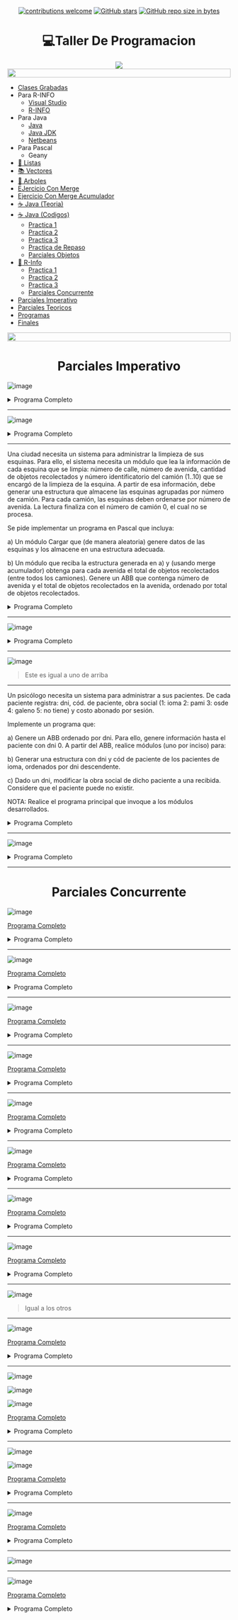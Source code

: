 <div align="center">

[![contributions welcome](https://img.shields.io/badge/contributions-welcome-brightgreen.svg?style=flat)](https://github.com/Nomadiix/Taller-de-Programacion)
[![GitHub stars](https://img.shields.io/github/stars/Nomadiix/Taller-de-Programacion)](https://github.com/FabianMartinez1234567/Taller-de-Programacion/stargazers/)
[![GitHub repo size in bytes](https://img.shields.io/github/repo-size/Nomadiix/Taller-de-Programacion)](https://github.com/Nomadiix/Taller-de-Programacion)
 </div>

<h1 align="center"> 💻Taller De Programacion  </h1>
<div align="center">
  <img src="https://media.giphy.com/media/pVGsAWjzvXcZW4ZBTE/giphy.gif"/>
 </div>




<img src= 'https://i.gifer.com/origin/8c/8cd3f1898255c045143e1da97fbabf10_w200.gif' height="20" width="100%"> 

- [Clases Grabadas](https://drive.google.com/drive/folders/1FPR0cU_LpLG3NTRA6Q9EmkIbzBSK64Ao)
- Para R-INFO
  - [Visual Studio](https://code.visualstudio.com/download)
  - [R-INFO](/r-Info-2.9.jar)
- Para Java
  - [Java](https://www.java.com/es/)
  - [Java JDK](https://www.oracle.com/java/technologies/downloads/#jdk17-windows)
  - [Netbeans](https://netbeans.apache.org/)
- Para Pascal
  - Geany
- [🧾 Listas ](/Documentos/Listas.md)
- [📚 Vectores ](/Documentos/Vectores.md)
- [🌳 Arboles ](/Documentos/Arboles.md)
- [EJercicio Con Merge](/Pascal/Practica/Semana_3/11.pas)
- [Ejercicio Con Merge Acumulador](/Pascal/Practica/Semana_3/12.pas)
- [☕ Java (Teoria) ](/Documentos/Java.md)
- [☕ Java (Codigos)](/Documentos/Java2.md)
  - [Practica 1 ](/Documentos/Java_Practica1.md)
  - [Practica 2 ](/Documentos/Java_Practica2.md)
  - [Practica 3 ](/Documentos/Java_Practica3.md)
  - [Practica de Repaso ](/Documentos/Java_Practica4.md)
  - [Parciales Objetos](/Documentos/ParcialesObjetos.md)
- [🤖 R-Info ](/Documentos/RInfo.md)
  - [Practica 1 ](/Documentos/Rinfo_Practica1.md)
  - [Practica 2 ](/Documentos/Rinfo_Practica2.md)
  - [Practica 3 ](/Documentos/Rinfo_Practica3.md)
  - [Parciales Concurrente](/Documentos/ParcialesConcurrente.md)
- [Parciales Imperativo](/Documentos/ParcialesImperativo.md)
- [Parciales Teoricos](/Documentos/Teoria.md)
- [Programas](/Documentos/programas.md)
- [Finales](/Documentos/Finales.md)

<img src= 'https://i.gifer.com/origin/8c/8cd3f1898255c045143e1da97fbabf10_w200.gif' height="20" width="100%">


<h1 align="center"> Parciales Imperativo</h1>

![image](https://user-images.githubusercontent.com/55964635/140173507-610b7249-85fb-475e-afdf-f372ca615bd2.png)

<details><summary>Programa Completo</summary>

```pascal
program Fabian_Uno;
const
    cant = 20;
    dimF = 250;
type
    cat = 1..cant;
    Empleado = record
        legajo:integer;
        dni:integer;
        categoria:cat;
        ingreso:integer;
    end;
    Type
    arbol = ^nodo;
    nodo = record
        dato: Empleado;
        HI: arbol;
        HD: arbol;
    end;
    PuntoA = record
        Legajo_A:integer;
        Legajo_B:integer;
        categoria:cat;
    end;
    vector = array [1..dimF] of Empleado;
//_____________________________________________________
procedure Leer_Empleado(var e:Empleado);
begin
    ReadLn(e.legajo);
    WriteLn('Legajo: ',e.legajo);

    e.dni:=random(10);
    WriteLn('Dni: ',e.dni);

    e.categoria:=3; {para chequear}
    WriteLn('Categoria: ',e.categoria);
    
    e.ingreso:=2000+random(30);
    WriteLn('Ingreso: ',e.ingreso);
    WriteLn('______________________________');
end;
//_____________________________________________________
Procedure crear (var A:arbol; e:Empleado);
Begin
    if (A = nil) then
    begin
        new(A);
        A^.dato:= e; 
        A^.HI:= nil; 
        A^.HD:= nil;
    end
    else
        if (e.legajo < A^.dato.legajo) then 
            crear(A^.HI,e)
        else 
            crear(A^.HD,e)   
End;

//_____________________________________________________
procedure CargarArbol(var abb:arbol);
var
    e:Empleado;
begin
    WriteLn('______________________________');
    Leer_Empleado(e);
    while (e.legajo<>0)do
    begin
        crear(abb,e);
        Leer_Empleado(e);
    end;
end;

//_____________________________________________________
Procedure enOrden ( a : arbol );
begin 
    if ( a<> nil ) then begin
        enOrden (a^.HI);
        write (a^.dato.legajo,'|');
        enOrden (a^.HD);
    end;
end;

//_____________________________________________________
procedure Leer_Nuevo(var Datos:PuntoA);
begin
    Datos.Legajo_A:=1;
    WriteLn('Legajo A: ',Datos.Legajo_A);
    Datos.Legajo_B:=9;
    WriteLn('Legajo B: ',Datos.Legajo_B);
    Datos.categoria:=3;
    WriteLn('Categoria: ',Datos.categoria);
end;
//_____________________________________________________
Procedure CargarVector ( var v:vector;var dimL:integer;a:arbol;Datos:PuntoA );
begin 
    if ( a<> nil )  then begin
        if (a^.dato.legajo <= Datos.Legajo_A) then
            CargarVector (v,dimL,a^.HD,Datos)
        else
            if(a^.dato.legajo >= Datos.Legajo_B)then
                CargarVector (v,dimL,a^.HI,Datos)
            else begin
                    CargarVector (v,dimL,a^.HI,Datos);
                    if (a^.dato.legajo>datos.Legajo_A) and (a^.dato.legajo<Datos.Legajo_B) and (a^.dato.categoria = Datos.categoria) then
                    begin
                        dimL:=dimL+1;
                        v[dimL]:=a^.dato;
                    end;
                    CargarVector (v,dimL,a^.HD,Datos);
                end;
    end;
end;
//_____________________________________________________
procedure ImprimirVector(v:vector;dimL:Integer);
var
    i:integer;
begin
    for i:=1 to dimL do
    begin
        WriteLn('Legajo: ',v[i].legajo);
        WriteLn('Dni: ',v[i].dni);
        WriteLn('Categoria: ',v[i].categoria);
        WriteLn('Ingreso: ',v[i].ingreso);
        WriteLn('______________________________');
    end;
end;
//_____________________________________________________
procedure Calcular_Promedio(var total,cantidad:Integer; v:vector;dimL:integer);
begin
    if (dimL <> 0) then
    begin
        total:=total+v[dimL].dni;
        cantidad:=cantidad+1;
        Calcular_Promedio(total,cantidad,v,dimL-1);
    end;  
end;
//_____________________________________________________
procedure Calcular_DNI_Promedio(var dni_promedio:integer;v:vector;dimL:integer);
var
    total:integer;
    cantidad:integer;
begin
    total:=0;
    cantidad:=0;
    Calcular_Promedio(total,cantidad,v,dimL);
    if cantidad > 0 then
        dni_promedio:=total div cantidad
    else
        dni_promedio:=0;
end;
//_____________________________________________________
var
    abb:arbol;
    Datos:PuntoA;
    v:vector;
    dimL:integer;
    dni_promedio:integer;
begin
    abb:=nil;
    randomize;
    CargarArbol(abb);//Se dispone
    enOrden(abb); //Para Probar
 
    Leer_Nuevo(Datos);

    dimL:=0;
    CargarVector(v,dimL,abb,Datos); //A (Todo lo otro es relleno)

    WriteLn('DimL: ',dimL);
    WriteLn('______________________________');
    ImprimirVector(v,dimL); //Solo para verificar
    
    writeln();
    writeln('B): '); 
    dni_promedio:=0;
    Calcular_DNI_Promedio(dni_promedio,v,dimL); //B
    WriteLn('El dni promedio es: ',dni_promedio);
end.
```
</details>

---

![image](https://user-images.githubusercontent.com/55964635/139688955-b400c87a-b776-4224-b004-25e4c81d3044.png)

<details><summary>Programa Completo</summary>

```pascal
program Parcial;
const
    P = 5;
    dimF = 500;
type
    rango = 1..5;
    afilado = record     
        nro:integer;
        dni:Integer;
        plan:rango;
        anio:2000..2030;
    end;
    Type
    arbol = ^nodo;
    nodo = record
        dato: afilado;
        HI: arbol;
        HD: arbol;
    end;
    afi = record
        dni_1:integer;
        dni_2:integer;
        plan:rango;
    end;
    afiliado2 = record
        nroAfi:integer;
        dni:integer;        
    end;
    vector = array [1..dimF] of afiliado2;

//________________________________________________________________________________
procedure Leer_Empleado(var af:afilado);
begin
    af.nro:=random(10);
    WriteLn('nro: ',af.nro);
    af.dni:=random(10);
    WriteLn('Dni: ',af.dni);
    af.plan:=1+random(5);
    WriteLn('plan: ',af.plan);
    af.anio:=2000+random(30);
    WriteLn('Ingreso: ',af.anio);
    WriteLn('______________________________');
end;
//________________________________________________________________________________
Procedure crear (var A:arbol; af:afilado);
Begin
    if (A = nil) then
    begin
        new(A);
        A^.dato:= af; 
        A^.HI:= nil; 
        A^.HD:= nil;
    end
    else
        if (af.nro < A^.dato.nro) then 
            crear(A^.HI,af)
        else 
            crear(A^.HD,af)   
End;

//________________________________________________________________________________
procedure CargarArbol(var abb:arbol);
var
    af:afilado;
begin
    WriteLn('______________________________');
    Leer_Empleado(af);
    while (af.nro<>0)do
    begin
        crear(abb,af);
        Leer_Empleado(af);
    end;
end;

//________________________________________________________________________________
Procedure enOrden ( af : arbol );
begin 
    if ( af<> nil ) then begin
        enOrden (af^.HI);
        write (af^.dato.nro,'|');
        enOrden (af^.HD);
    end;
end;
//________________________________________________________________________________
procedure Leer_Nuevo(var Datos:afi);
begin
    Datos.dni_1:=random(3);
    WriteLn('nro A: ',Datos.dni_1);
    Datos.dni_2:=Datos.dni_1+random(10);
    WriteLn('nro B: ',Datos.dni_2);
    Datos.plan:=1+random(5);
    WriteLn('plan: ',Datos.plan);
end;
//________________________________________________________________________________
Procedure Seleccion ( var v: vector; dimL: Integer );
var 
    i, j, p: Integer;
    item:afiliado2;
begin
    for i:=1 to dimL-1 do 
    begin 
        p := i;
        for j := i+1 to dimL do
            if v[ j ].dni < v[ p ].dni then p:=j;

        item := v[ p ];   
        v[ p ] := v[ i ];   
        v[ i ] := item;
    end;
end;

//________________________________________________________________________________
Procedure CargarVector ( var v:vector;var dimL:integer;af:arbol;Datos:afi ;afi2:afiliado2);
begin 
    if ( af<> nil ) and (dimL < dimF) then begin
        CargarVector (v,dimL,af^.HI,Datos,afi2);
        if (af^.dato.nro>=datos.dni_1) and (af^.dato.nro<=Datos.dni_2) then
        begin
            dimL:=dimL+1;
            afi2.nroAfi:=af^.dato.nro;
            afi2.dni:=af^.dato.dni;
            v[dimL]:=afi2;
        end;
        CargarVector (v,dimL,af^.HD,Datos,afi2);
    end
        else 
            Seleccion(v,dimL);
end;

//________________________________________________________________________________
procedure ImprimirVector(v:vector;dimL:Integer);
var
    i:integer;
begin
    for i:=1 to dimL do
    begin
        WriteLn('nro: ',v[i].nroAfi);
        WriteLn('Dni: ',v[i].dni);
        WriteLn('______________________________');
    end;
end;
//________________________________________________________________________________
var
    abb:arbol;
    Datos:afi;
    v:vector;
    dimL:integer;
    dni_promedio:integer;
    afi2:afiliado2;
begin
    randomize;
    abb :=nil;
    CargarArbol(abb);//Se dispone
    enOrden(abb); //Para Probar
    WriteLn();
    Leer_Nuevo(Datos);
    WriteLn();
    dimL:=0;
    afi2.nroAfi:=0;
    afi2.dni:=0;
    CargarVector(v,dimL,abb,Datos,afi2); //A (Todo lo otro es relleno)
    WriteLn('DimL: ',dimL);
    WriteLn('______________________________');
    ImprimirVector(v,dimL); //Solo para verificar
end.
```

</details>

---

Una ciudad necesita un sistema para administrar la limpieza de sus esquinas. Para ello, el sistema necesita un módulo que lea la información de cada esquina que se limpia: número de calle, número de avenida, cantidad de objetos recolectados y número identificatorio del camión (1..10) que se encargó de la limpieza de la esquina. A partir de esa información, debe generar una estructura que almacene las esquinas agrupadas por número de camión. Para cada camión, las esquinas deben ordenarse por número de avenida. La lectura finaliza con el número de camión 0, el cual no se procesa.

Se pide implementar un programa en Pascal que incluya:


a) Un módulo Cargar que (de manera aleatoria) genere datos de las esquinas y los almacene en una estructura adecuada.

b) Un módulo que reciba la estructura generada en a) y (usando merge acumulador) obtenga para cada avenida el total de objetos recolectados (entre todos los
camiones). Genere un ABB que contenga número de avenida y el total de objetos recolectados en la avenida, ordenado por total de objetos recolectados.

<details><summary>Programa Completo</summary>


```pascal
program limpieza;
Uses crt;
const
  dimF = 10;
 type
   rango = 0..dimF;

   esquina = record
     calle : integer;
     avenida : integer;
     objetos : integer;
     camion : rango;
   end;

     lista = ^nodo;
      nodo = record
        dato : esquina;
        sig : lista;
      end;

      vector = array[rango] of lista;

      esquinaTotal = record
        avenida : integer;
        total : integer;
      end;

      arbol = ^nodoA;

      nodoA = record
        dato : esquinaTotal;
        hi : arbol;
        hd : arbol;
      end;
//__________________________________________________
procedure iniciarVector(var v : vector);
var
  i : rango;
begin
  for i := 1 to dimF do
    v[i] := nil;
end;
//__________________________________________________
procedure leer(var e : esquina);
begin
  e.camion := Random(10);
  if(e.camion <> 0) then begin
    e.calle := Random(50);
    e.avenida := Random(50);
    e.objetos := Random(30);
  end;
end;
//__________________________________________________
procedure agregarOrdenado(var l : lista; e : esquina);
var
  aux, ant, act : lista;
begin
  new(aux);
  aux^.dato := e;
  act := l;
  ant:= l;
  while(act <> nil) and (e.avenida > act^.dato.avenida) do begin
    ant := act;
    act := act^.sig;
  end;
  if(act = ant)  then
    l := aux
  else
    ant^.sig := aux;
  aux^.sig := act;
end;
//__________________________________________________
procedure cargarVector(var v : vector);
var
  e : esquina;
begin
   leer(e);
   while(e.avenida <> 0) do begin
     agregarOrdenado(v[e.camion],e);
     leer(e);
   end;
end;
//__________________________________________________
procedure determinarMinimo(var min : esquina; var pos : rango; var v : vector);
var
  i : rango;
begin
  min.avenida := 9999;

  for i := 1 to dimF do begin
    if(v[i] <> nil) then
      if(v[i]^.dato.avenida < min.avenida) then begin
        min := v[i]^.dato;
        pos := i;
      end;
  end;
  if(min.avenida <> 9999) then
  v[pos] := v[pos]^.sig;

end;
//__________________________________________________
procedure crearArbol(var a : arbol; act : esquinaTotal);
begin

  if(a = nil) then begin
    new(a);
    a^.dato := act;
    a^.hi := nil;
    a^.hd := nil;
  end
  else
    if(act.total < a^.dato.total) then
      crearArbol(a^.hi,act)
    else
      if(act.total > a^.dato.total) then
        crearArbol(a^.hd,act);

end;
//__________________________________________________
procedure mergeAcumulador(var a : arbol;  v : vector);
var
  minimo : esquina;
  pos : rango;
  act : esquinaTotal;
begin

  determinarMinimo(minimo,pos,v);
  while(minimo.avenida <> 9999) do begin
    act.avenida := minimo.avenida;
    act.total := 0;

    while(minimo.avenida = act.avenida) do begin
      act.total := act.total  + minimo.objetos ;
      determinarMinimo(minimo,pos,v);
    end;

    crearArbol(a,act);
  end;

end;
//__________________________________________________
procedure inOrden(a : arbol);
begin
  if(a <> nil) then begin
    inOrden(a^.hi);
    writeln('Avenida: ', a^.dato.avenida,' total ',a^.dato.total);
    inOrden(a^.hd);
  end;
end;
//__________________________________________________
var
  v : vector;
  a : arbol;
begin
  clrscr;
  iniciarVector(v);
  a := nil;
  Randomize;

  cargarVector(v);

  mergeAcumulador(a,v);

  inOrden(a);

  readln;
end.
```

</details>

---

![image](https://user-images.githubusercontent.com/55964635/139703862-88f0d90c-7dfe-4b8d-a62e-da9307aeb9e7.png)

<details><summary>Programa Completo</summary>

```pascal
program Parcial;

type
    rangoObra = 1..5;
    paciente = record
        dni:integer;
        cod:integer;
        obra:rangoObra;
        costo:real;
    end;
    Type
    arbol = ^nodo;
    nodo = record
        dato: paciente;
        HI: arbol;
        HD: arbol;
    end;
    paciente2 = record
        dni:integer;
        cod:Integer;
    end;
    lista = ^nodo2;

    nodo2 = record
        dato:paciente2;
        sig:lista;
    end;
//____________________________________________
procedure LeerPaciente(var p:paciente);
begin
    p.dni:=random(5);
    if p.dni <> 0 then
    begin
        p.cod:=random(10);
        p.obra:=1+random(5);
        p.costo:=random(10);
    end;
end;
//____________________________________________
Procedure crear (var A:arbol; p:paciente);
Begin
    if (A = nil) then
    begin
        new(A);
        A^.dato:= p; 
        A^.HI:= nil; 
        A^.HD:= nil;
    end
    else
        if (p.dni < A^.dato.dni) then 
            crear(A^.HI,p)
        else 
            crear(A^.HD,p)   
End;
//____________________________________________
procedure CargarArbol(var abb:arbol);
var
    p:paciente;
begin
    LeerPaciente(p);
    while (p.dni<>0)do
    begin
        crear(abb,p);
        LeerPaciente(p);
    end;
end;
//____________________________________________
Procedure AgregarAdelante (var L:lista; x:integer;y:integer);
Var 
    nue:lista;
Begin  
    New(nue);  
    nue^.dato.dni:=x;
    nue^.dato.cod:=y;  
    nue^.sig:=L;  
    L:=nue;
End;
//____________________________________________
Procedure CargarLista ( a : arbol ; var l:lista);
begin 
    if ( a<> nil ) then begin
        CargarLista (a^.HD,l);
        if (a^.dato.obra = 5) then
        begin
            AgregarAdelante(l,a^.dato.dni,a^.dato.cod);
        end;
        CargarLista (a^.HI,l);
    end;
end;
//____________________________________________  
procedure ImprimirLista(l:lista);
begin
    while (l <> nil) do
    begin
        WriteLn('DNI: ',l^.dato.dni);
        {WriteLn('COD: ',l^.dato.cod);}
        l:=l^.sig;
    end;
end;
//____________________________________________
Procedure Modificar_Obra ( var a : arbol ; dni:integer;obra:integer;var existe:Boolean);
begin 
    if ( a<> nil ) and (not existe) and (dni<=a^.dato.dni) then begin
        Modificar_Obra (a^.HD,dni,obra,existe);
        if (a^.dato.dni = dni) then
        begin
            a^.dato.obra:=obra;
            existe:=True;
        end;
        Modificar_Obra (a^.HI,dni,obra,existe);
    end;
end;
//____________________________________________
Procedure enOrden ( a : arbol );
begin 
    if ( a<> nil ) then begin
        enOrden (a^.HI);
        writeln ('dni: ',a^.dato.dni);
        writeln ('cod: ',a^.dato.cod);
        writeln ('obra: ',a^.dato.obra);
        writeln ('costo: ',a^.dato.costo);
        enOrden (a^.HD);
    end;
end;
//____________________________________________
var
  abb:arbol;
  l:lista;
  dniNuevo:integer;
  existe:boolean;
begin
    randomize;
    existe:=False;
    l:=nil;
    dniNuevo:=4;
    CargarArbol(abb);
    CargarLista(abb,l);
    {ImprimirLista(l);}
    enOrden(abb);
    Modificar_Obra(abb,dniNuevo,4,existe);
    WriteLn('_________________');
    if existe then
        enOrden(abb);
end.
```
</details>

---

![image](https://user-images.githubusercontent.com/55964635/139769845-faf1eaf3-a1bf-46a3-a49b-9dcc73221c87.png)

> Este es igual a uno de arriba

---

Un psicólogo necesita un sistema para administrar a sus pacientes. De cada paciente registra: dni, cód. de paciente, obra social (1: ioma 2: pami 3: osde 4: galeno 5: no tiene) y costo abonado por sesión. 

Implemente un programa que: 

a) Genere un ABB ordenado por dni. Para ello, genere información hasta el paciente con dni 0. A partir del ABB, realice módulos (uno por inciso) para:

b) Generar una estructura con dni y cód de paciente de los pacientes de ioma, ordenados por dni descendente.

c) Dado un dni, modificar la obra social de dicho paciente a una recibida. Considere que el paciente puede no existir. 

NOTA: Realice el programa principal que invoque a los módulos desarrollados.



<details><summary>Programa Completo</summary>

```pascal
program Pacientes;
Uses crt;
const
  df = 5;

type

  rango = 1..df;

  paciente = record
    dni : integer;
    codPaciente : integer;
    codObraSoc : rango;
    costoSesion : real;
  end;

  arbol = ^nodo;

  nodo = record
    dato : paciente;
    hi : arbol;
    hd : arbol;
  end;

  pacientelista = record
    dni : integer;
    codigo : integer;
  end;

  lista = ^nodolista;

  nodolista = record
    dato : pacientelista;
    sig : lista
  end;

procedure leer(var p : paciente);
begin
  write('Ingresa dni ');
  readln(p.dni);
  if(p.dni <> 0) then begin
    write('Ingresar codigo de paciente ');
    readln(p.codPaciente);
    write('Ingresar obra social ');
    readln(p.codObraSoc);
    write('Ingrese costo de sesion ');
    readln(p.costoSesion);
  end;
end;

procedure crearArbol(var a : arbol; p  : paciente);
begin
  if(a = nil) then begin
    new(a);
    a^.dato := p;
    a^.hi := nil;
    a^.hd := nil;
  end
  else
    if(p.dni < a^.dato.dni) then
      crearArbol(a^.hi,p)
    else
      crearArbol(a^.hd,p);
end;

procedure cargarArbol(var a : arbol);
var
  p : paciente;
begin
  leer(p);
  while(p.dni <> 0) do begin
    crearArbol(a,p);
    leer(p);
  end;
end;

procedure agregarAdelante(var l : lista; p: paciente);
var
  aux : lista;
begin
  new(aux);
  aux^.dato.dni := p.dni;
  aux^.dato.codigo := p.codPaciente;
  aux^.sig := l;
  l := aux;
end;

procedure cargarlista(var l : lista; a : arbol);
begin
  if( a <> nil) then begin
    cargarlista(l,a^.hi);
    if(a^.dato.codObraSoc = 1) then
      agregarAdelante(l,a^.dato);
    cargarlista(l,a^.hd);
  end;
end;

procedure modificarObra(var a : arbol; d : integer; obraIng : integer) ;
begin

   if(a <> nil) then begin
     if(d = a^.dato.dni) then begin
       a^.dato.codObraSoc := obraIng;
     end
     else
      if(d < a^.dato.dni) then
        modificarObra(a^.hi,d,obraIng)
      else
        modificarObra(a^.hd,d,obraIng);
  end;
  
end;

var
  a : arbol;
  l : lista;
  dni, obra : integer;
begin
  clrscr;
  a := nil;
  l := nil;

  cargarArbol(a);

  cargarlista(l,a);

  writeln;
  write('Ingresar dni para cambiar la obra social ');
  readln(dni);
  write('Ingresar codigo de la obra nueva ');
  readln(obra);
  modificarObra(a,dni,obra);
  readln;
end.
```
</details>

---

![image](https://user-images.githubusercontent.com/55964635/139978268-16c92186-e810-489b-8ed4-536bc80c047f.png)

<details><summary>Programa Completo</summary>

```pascal
program Parcial21;
const
    dimF = 200;
    cant = 5;
    unidades = 500; //Para el punto B
type
    venta = record
        codigo:integer;
        cantidad:integer;
        monto:real;
    end;
    vector = array [1..dimF] of venta;
    
    regisVector = record
        v:vector;
        dimL:integer;
    end;
    vectorSucursal = array [1..cant] of regisVector;

    {A}
    nuevaVenta = record
        cantidadTotal:Real;
        codigo:integer;
    end;
    lista = ^nodo;
    nodo = record
        dato:nuevaVenta;
        sig:lista;
    end;

//___________________________________________________
procedure LeerVenta(var vent:venta);
begin
    writeln('Codigo: ');
    ReadLn(vent.codigo);
    if vent.codigo <> -1 then
    begin
        writeln('Cantidad: ');
        ReadLn(vent.cantidad);
        
        writeln('Monto: ');
        ReadLn(vent.monto);
    end;
end;
//___________________________________________________
procedure CargarVector(var rv:regisVector);
var
    vent:venta;
begin
    LeerVenta(vent);
    while (rv.dimL < dimF) and  (vent.codigo <> -1) do
    begin
        rv.dimL:=rv.dimL+1;
        rv.v[rv.dimL]:=vent;
        LeerVenta(vent);
    end;
    WriteLn('DimL: ',rv.dimL);
end;
//___________________________________________________
procedure Cargar_Vector_Sucursal(var vs:vectorSucursal);
var
    i:Integer;
begin
    for i:=1 to cant do
    begin
        vs[i].dimL:=0;
        CargarVector(vs[i]);
        WriteLn('_____________');
    end;
end;    
//___________________________________________________
Procedure BorrarPos (var rv: regisVector);
var 
    i: integer; 
Begin
    if (1 <= rv.dimL) then 
    begin
        for i:= 2 to rv.dimL  do
            rv.v [ i - 1 ]  :=  rv.v [ i ] ;
        rv.dimL := rv.dimL - 1 ;         
   end;
End;
//___________________________________________________
procedure minimo(var vs:vectorSucursal; var vent:nuevaVenta);
var 
  i, pos : integer;
begin
	vent.codigo := 9999;
	pos := -1;
	for i := 1 to cant do 
		if (vs[i].v[1].codigo <= vent.codigo ) and (vs[i].dimL>=1) then 
		begin
			pos := i;	
			vent.codigo := vs[i].v[1].codigo;	
		end;
        
	if (pos <> -1) then
	begin
        vent.cantidadTotal:=vs[pos].v[1].cantidad * vs[pos].v[1].monto;
		BorrarPos(vs[pos]);
	end;
end;
//___________________________________________________
procedure AgregarAlFinal2(var pri,ult:lista;x:nuevaVenta); 
var  
    nue : lista;
begin 
    new (nue);
    nue^.dato:= x;
    nue^.sig := NIL;
    if pri <> Nil then 
        ult^.sig := nue
    else 
        pri := nue;
    ult := nue;
end;
//___________________________________________________
procedure mergeAcumulador(var l :lista;vs:vectorSucursal) ;
var
	ult : lista;
	min, actual : nuevaVenta;
begin
    
	minimo(vs,min);	
	while (min.codigo <> 9999) do	
	begin
		actual.cantidadTotal := 0;	
		actual.codigo := min.codigo;	
		while (min.codigo <> 9999) and (min.codigo = actual.codigo) do begin
			actual.cantidadTotal:= actual.cantidadTotal + min.cantidadTotal;	
			minimo(vs,min);	
		end;
		AgregarAlFinal2(l,ult,actual);	
	end;
end;
//___________________________________________________
procedure ImprimirLista(l:lista);
begin
    while l <> nil do
    begin
        WriteLn('Codigo: ', l^.dato.codigo);
        WriteLn('Total: ', l^.dato.cantidadTotal:2:2);
        l:=l^.sig;    
    end;
end;
//___________________________________________________
procedure Supera500Unidades(L:lista;var superan:integer);
Begin
    if (L <> nil) then
    begin
        if (L^.dato.cantidadTotal > unidades) then
        begin
            superan:=superan+1;
        end;
        L:= L^.sig;
        Supera500Unidades(L,superan);
    end;
End;

//___________________________________________________
var
    vs:vectorSucursal;
    l:lista;
    Superan:integer;
begin
    Superan:=0;
    randomize;
    Cargar_Vector_Sucursal(vs); 
    l:=nil;
    mergeAcumulador(l,vs);
    ImprimirLista(l);
    Supera500Unidades(l,Superan);
end.
```
</details>

---

<h1 align="center">Parciales Concurrente</h1>

![image](https://user-images.githubusercontent.com/55964635/139561964-55572c5d-c0de-4525-958e-bfeb9f2f0a97.png)

[Programa Completo](https://github.com/Fabian-Martinez1/Taller-de-Programacion/blob/main/Parciales%20Concurrente/ParcialA.ri)

<details><summary>Programa Completo</summary>

```js
programa Parcial3fecha
procesos
{________________________________________________}
  proceso JuntarPapel(ES papel : numero)
  comenzar
    mientras (HayPapelEnLaEsquina) & (papel < 10)
      tomarPapel
      papel :=  papel + 1
  fin
{________________________________________________}
areas
  jardin : AreaC(5,5,5,5)
  deposito : AreaC(6,6,6,6)

  area1 : AreaP(1,1,1,1)
  area2 : AreaP(2,2,2,2)
{________________________________________________}
robots 
  robot RECOLECTOR1
  variables
    papel,av,ca : numero
    ok : boolean
  comenzar
    av := PosAv
    ca := PosCa
    ok := V
    mientras (ok)
      papel := 0
      BloquearEsquina(5,5)
      Pos(5,5)
      JuntarPapel(papel)
      si (papel = 0)
        ok := F
        Pos(av,ca)
        LiberarEsquina(5,5)
        EnviarMensaje(F,R2) {TERMINE}
      sino
        si papel < 10
          ok:=F
          EnviarMensaje(F,R2)
        sino
          EnviarMensaje(V,R2)
        BloquearEsquina(6,6)
        Pos(6,6)
        LiberarEsquina(5,5)
        repetir papel
          depositarPapel
        Pos(av,ca)
        LiberarEsquina(6,6)
  fin
{________________________________________________}
  robot RECOLECTOR2
  variables
    papel,av,ca : numero
    ok : boolean
  comenzar
    av := PosAv
    ca := PosCa
    RecibirMensaje(ok,R1)
    mientras (ok)
      papel := 0
      BloquearEsquina(5,5)
      Pos(5,5)
      JuntarPapel(papel)
      si(papel = 0)
        Pos(av,ca)
        LiberarEsquina(5,5)
        ok := F
      sino
        BloquearEsquina(6,6)
        Pos(6,6)
        LiberarEsquina(5,5)
        repetir papel
          depositarPapel
        Pos(av,ca)
        LiberarEsquina(6,6)
        si papel < 10
          ok:=F
  fin
{________________________________________________}     
variables 
  R1 : RECOLECTOR1
  R2 : RECOLECTOR2
comenzar 
  AsignarArea(R1,jardin)
  AsignarArea(R1,deposito)
  AsignarArea(R1,area1)

  AsignarArea(R2,jardin)
  AsignarArea(R2,deposito)
  AsignarArea(R2,area2)

  Iniciar(R1,1,1)
  Iniciar(R2, 2, 2)
fin
```

</details>


---

![image](https://user-images.githubusercontent.com/55964635/139564880-4e5006c8-c7c5-43a8-9a7b-0ff2193f8850.png)

[Programa Completo](https://github.com/Fabian-Martinez1/Taller-de-Programacion/blob/main/Parciales%20Concurrente/OtroParcialFecha2.ri)

<details><summary>Programa Completo</summary></details>

---

![image](https://user-images.githubusercontent.com/55964635/139567244-a2e8c3ef-8604-4861-81a3-3d6503d1c98b.png)

[Programa Completo](https://github.com/Fabian-Martinez1/Taller-de-Programacion/blob/main/Parciales%20Concurrente/Parcial%201.ri)

<details><summary>Programa Completo</summary></details>

---

![image](https://user-images.githubusercontent.com/55964635/139568404-7b27995d-cc88-4fdb-900c-8bc98be9d1bc.png)

[Programa Completo](https://github.com/Fabian-Martinez1/Taller-de-Programacion/blob/main/Parciales%20Concurrente/Parcial%202.ri)

<details><summary>Programa Completo</summary></details>

---

![image](https://user-images.githubusercontent.com/55964635/139593996-6ad1db51-25b4-4dc1-bc6f-7ff228f3bc3a.png)

[Programa Completo](https://github.com/Fabian-Martinez1/Taller-de-Programacion/blob/main/Parciales%20Concurrente/Parcial%203.ri)

<details><summary>Programa Completo</summary></details>

---

![image](https://user-images.githubusercontent.com/55964635/139596505-9e6db15e-b28a-48d9-96f1-05dc5cb12cec.png)

[Programa Completo](https://github.com/Fabian-Martinez1/Taller-de-Programacion/blob/main/Parciales%20Concurrente/Parcial4.ri)

<details><summary>Programa Completo</summary></details>

---

![image](https://user-images.githubusercontent.com/55964635/139596863-a9466a41-4072-4d3e-a512-485da09b3d6b.png)

[Programa Completo](https://github.com/Fabian-Martinez1/Taller-de-Programacion/blob/main/Parciales%20Concurrente/Parcial5.ri)

<details><summary>Programa Completo</summary></details>

---

![image](https://user-images.githubusercontent.com/55964635/139598426-32e90e1c-1609-4ddd-b512-44ab1bf35f88.png)

[Programa Completo](https://github.com/Fabian-Martinez1/Taller-de-Programacion/blob/main/Parciales%20Concurrente/Parcial6.ri)

<details><summary>Programa Completo</summary></details>

---

![image](https://user-images.githubusercontent.com/55964635/139601708-de783c04-5af1-4579-ba03-b88e9163a7ac.png)

> Igual a los otros

---

![image](https://user-images.githubusercontent.com/55964635/139601717-14515c6d-314e-4124-9c41-7c0b45ff26a1.png)

[Programa Completo](https://github.com/Fabian-Martinez1/Taller-de-Programacion/blob/main/Parciales%20Concurrente/Parcial10.ri)

<details><summary>Programa Completo</summary></details>

---

![image](https://user-images.githubusercontent.com/55964635/139605763-35fa58dd-c790-4a58-b874-90f0ba2f6f53.png)

![image](https://user-images.githubusercontent.com/55964635/139607385-f3619fc5-eb58-4c7b-bf5f-d036abbcf4b3.png)

![image](https://user-images.githubusercontent.com/55964635/139607414-bef24d5e-ba83-4cb7-bd19-46797cb49881.png)

[Programa Completo](https://github.com/Fabian-Martinez1/Taller-de-Programacion/blob/main/Parciales%20Concurrente/Parcial16.ri)

<details><summary>Programa Completo</summary></details>

---

![image](https://user-images.githubusercontent.com/55964635/139614826-3c64674d-36ea-4372-ac2f-1db6327e3ec4.png)

![image](https://user-images.githubusercontent.com/55964635/139614850-9c5c4c2d-0496-4cbe-a653-54a85c0b2361.png)

[Programa Completo](https://github.com/Fabian-Martinez1/Taller-de-Programacion/blob/main/Parciales%20Concurrente/Parcial21.ri)

<details><summary>Programa Completo</summary></details>

---

![image](https://user-images.githubusercontent.com/55964635/139620754-bdd45a61-cf68-432c-852d-eff3a64958a0.png)

[Programa Completo](https://github.com/Fabian-Martinez1/Taller-de-Programacion/blob/main/Parciales%20Concurrente/Parcial27.ri)

<details><summary>Programa Completo</summary></details>

---

![image](https://user-images.githubusercontent.com/55964635/140441420-71a48cd4-1412-4234-a022-5627ac7781ac.png)

---

![image](https://user-images.githubusercontent.com/55964635/140441455-ef971576-0b7f-4cb3-93b6-eb0b0b9097fb.png)

[Programa Completo](https://github.com/Fabian-Martinez1/Taller-de-Programacion/blob/main/Parciales%20Concurrente/Parcial7.ri)

<details><summary>Programa Completo</summary></details>